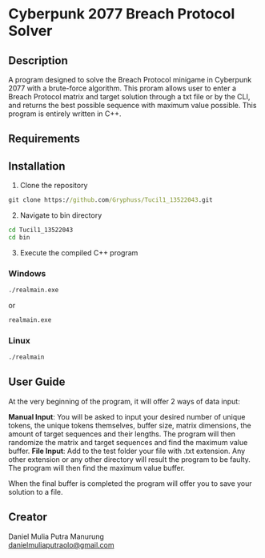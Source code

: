 # Cyberpunk 2077 Breach Protocol Solver

## Description

A program designed to solve the Breach Protocol minigame in Cyberpunk 2077 with a brute-force algorithm. This proram allows user to enter a Breach Protocol matrix and target solution through a txt file or by the CLI, and returns the best possible sequence with maximum value possible. This program is entirely written in C++.

## Requirements

## Installation

1. Clone the repository

```cmd
git clone https://github.com/Gryphuss/Tucil1_13522043.git
```

2. Navigate to bin directory

```cmd
cd Tucil1_13522043
cd bin
```

3. Execute the compiled C++ program

### Windows

```cmd
./realmain.exe
```

or

```cmd
realmain.exe
```

### Linux

```cmd
./realmain
```

## User Guide

At the very beginning of the program, it will offer 2 ways of data input:

**Manual Input**: You will be asked to input your desired number of unique tokens, the unique tokens themselves, buffer size, matrix dimensions, the amount of target sequences and their lengths. The program will then randomize the matrix and target sequences and find the maximum value buffer.
**File Input**: Add to the test folder your file with .txt extension. Any other extension or any other directory will result the program to be faulty. The program will then find the maximum value buffer.

When the final buffer is completed the program will offer you to save your solution to a file.

## Creator

Daniel Mulia Putra Manurung  
danielmuliaputraolo@gmail.com
